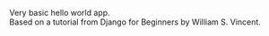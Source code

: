 Very basic hello world app.</br>
Based on a tutorial from Django for Beginners by William S. Vincent.
